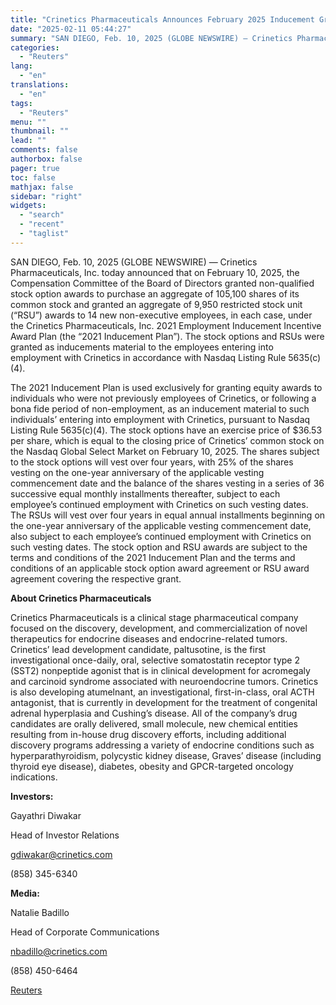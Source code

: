```yaml
---
title: "Crinetics Pharmaceuticals Announces February 2025 Inducement Grants Under Nasdaq Listing Rule 5635(c)(4)"
date: "2025-02-11 05:44:27"
summary: "SAN DIEGO, Feb. 10, 2025 (GLOBE NEWSWIRE) — Crinetics Pharmaceuticals, Inc. today announced that on February 10, 2025, the Compensation Committee of the Board of Directors granted non-qualified stock option awards to purchase an aggregate of 105,100 shares of its common stock and granted an aggregate of 9,950 restricted stock..."
categories:
  - "Reuters"
lang:
  - "en"
translations:
  - "en"
tags:
  - "Reuters"
menu: ""
thumbnail: ""
lead: ""
comments: false
authorbox: false
pager: true
toc: false
mathjax: false
sidebar: "right"
widgets:
  - "search"
  - "recent"
  - "taglist"
---
```


SAN DIEGO, Feb. 10, 2025 (GLOBE NEWSWIRE) — Crinetics Pharmaceuticals, Inc. today announced that on February 10, 2025, the Compensation Committee of the Board of Directors granted non-qualified stock option awards to purchase an aggregate of 105,100 shares of its common stock and granted an aggregate of 9,950 restricted stock unit (“RSU”) awards to 14 new non-executive employees, in each case, under the Crinetics Pharmaceuticals, Inc. 2021 Employment Inducement Incentive Award Plan (the “2021 Inducement Plan”). The stock options and RSUs were granted as inducements material to the employees entering into employment with Crinetics in accordance with Nasdaq Listing Rule 5635(c)(4).

The 2021 Inducement Plan is used exclusively for granting equity awards to individuals who were not previously employees of Crinetics, or following a bona fide period of non-employment, as an inducement material to such individuals’ entering into employment with Crinetics, pursuant to Nasdaq Listing Rule 5635(c)(4). The stock options have an exercise price of $36.53 per share, which is equal to the closing price of Crinetics’ common stock on the Nasdaq Global Select Market on February 10, 2025. The shares subject to the stock options will vest over four years, with 25% of the shares vesting on the one-year anniversary of the applicable vesting commencement date and the balance of the shares vesting in a series of 36 successive equal monthly installments thereafter, subject to each employee’s continued employment with Crinetics on such vesting dates. The RSUs will vest over four years in equal annual installments beginning on the one-year anniversary of the applicable vesting commencement date, also subject to each employee’s continued employment with Crinetics on such vesting dates. The stock option and RSU awards are subject to the terms and conditions of the 2021 Inducement Plan and the terms and conditions of an applicable stock option award agreement or RSU award agreement covering the respective grant.

**About Crinetics Pharmaceuticals** 

Crinetics Pharmaceuticals is a clinical stage pharmaceutical company focused on the discovery, development, and commercialization of novel therapeutics for endocrine diseases and endocrine-related tumors. Crinetics’ lead development candidate, paltusotine, is the first investigational once-daily, oral, selective somatostatin receptor type 2 (SST2) nonpeptide agonist that is in clinical development for acromegaly and carcinoid syndrome associated with neuroendocrine tumors. Crinetics is also developing atumelnant, an investigational, first-in-class, oral ACTH antagonist, that is currently in development for the treatment of congenital adrenal hyperplasia and Cushing’s disease. All of the company’s drug candidates are orally delivered, small molecule, new chemical entities resulting from in-house drug discovery efforts, including additional discovery programs addressing a variety of endocrine conditions such as hyperparathyroidism, polycystic kidney disease, Graves’ disease (including thyroid eye disease), diabetes, obesity and GPCR-targeted oncology indications.

**Investors:** 

Gayathri Diwakar

Head of Investor Relations

gdiwakar@crinetics.com

(858) 345-6340

**Media:**

Natalie Badillo

Head of Corporate Communications

nbadillo@crinetics.com

(858) 450-6464

[Reuters](https://www.tradingview.com/news/reuters.com,2025-02-10:newsml_GNX78t0VJ:0-crinetics-pharmaceuticals-announces-february-2025-inducement-grants-under-nasdaq-listing-rule-5635-c-4/)
